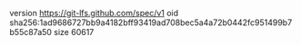 version https://git-lfs.github.com/spec/v1
oid sha256:1ad9686727bb9a4182bff93419ad708bec5a4a72b0442fc951499b7b55c87a50
size 60617
